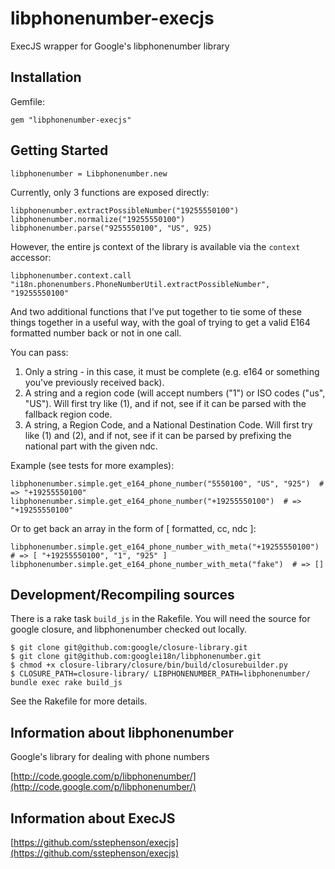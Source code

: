 # libphonenumber-execjs

ExecJS wrapper for Google's libphonenumber library

## Installation

Gemfile:

    gem "libphonenumber-execjs"

## Getting Started

    libphonenumber = Libphonenumber.new

Currently, only 3 functions are exposed directly:

    libphonenumber.extractPossibleNumber("19255550100")
    libphonenumber.normalize("19255550100")
    libphonenumber.parse("9255550100", "US", 925)

However, the entire js context of the library is available via the `context` accessor:
    
    libphonenumber.context.call "i18n.phonenumbers.PhoneNumberUtil.extractPossibleNumber", "19255550100"

And two additional functions that I've put together to tie some of these things together in a useful way,
with the goal of trying to get a valid E164 formatted number back or not in one call.

You can pass:

1. Only a string - in this case, it must be complete (e.g. e164 or something you've previously received back).
2. A string and a region code (will accept numbers ("1") or ISO codes ("us", "US").  Will first try like (1), and if not, see if it can be parsed with the fallback region code.
3. A string, a Region Code, and a National Destination Code.  Will first try like (1) and (2), and if not, see if it can be parsed by prefixing the national part with the given ndc.

Example (see tests for more examples):

    libphonenumber.simple.get_e164_phone_number("5550100", "US", "925")  # => "+19255550100"
    libphonenumber.simple.get_e164_phone_number("+19255550100")  # => "+19255550100"

Or to get back an array in the form of [ formatted, cc, ndc ]:

    libphonenumber.simple.get_e164_phone_number_with_meta("+19255550100")  # => [ "+19255550100", "1", "925" ]
    libphonenumber.simple.get_e164_phone_number_with_meta("fake")  # => []

## Development/Recompiling sources

There is a rake task `build_js` in the Rakefile.  You will need the source for google closure, and libphonenumber checked out locally.

    $ git clone git@github.com:google/closure-library.git
    $ git clone git@github.com:googlei18n/libphonenumber.git
    $ chmod +x closure-library/closure/bin/build/closurebuilder.py
    $ CLOSURE_PATH=closure-library/ LIBPHONENUMBER_PATH=libphonenumber/ bundle exec rake build_js

See the Rakefile for more details.

## Information about libphonenumber

Google's library for dealing with phone numbers

[http://code.google.com/p/libphonenumber/](http://code.google.com/p/libphonenumber/)

## Information about ExecJS

[https://github.com/sstephenson/execjs](https://github.com/sstephenson/execjs)

